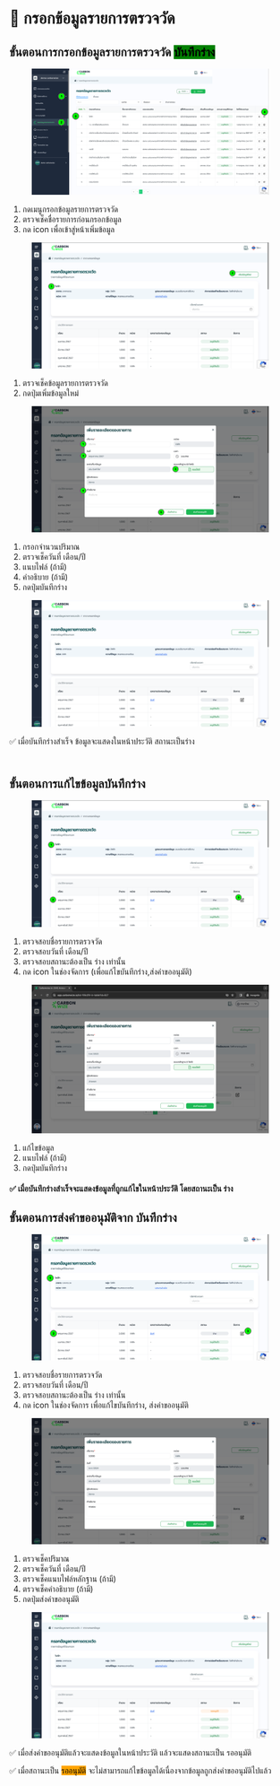 # 📝 กรอกข้อมูลรายการตรวจวัด

## **ขั้นตอนการ**กรอกข้อมูลรายการตรวจวัด <mark style="background-color:green;">**บันทึกร่าง**</mark>

<figure><img src="../.gitbook/assets/image (34).png" alt=""><figcaption></figcaption></figure>

1. กดเมนูกรอกข้อมูลรายการตรวจวัด
2. ตรวจเช็คชื่อรายการก่อนกรอกข้อมูล
3. กด icon เพื่อเข้าสู่หน้าเพิ่มข้อมูล



<figure><img src="../.gitbook/assets/image (36).png" alt=""><figcaption></figcaption></figure>

1. ตรวจเช็คข้อมูลรายการตรวจวัด
2. กดปุ่มเพิ่มข้อมูลใหม่



<figure><img src="../.gitbook/assets/image (38).png" alt=""><figcaption></figcaption></figure>

1. กรอกจำนวนปริมาณ
2. ตรวจเช็ควันที่ เดือน/ปี
3. แนบไฟล์ (ถ้ามี)
4. คำอธิบาย (ถ้ามี)
5. กดปุ่มบันทึกร่าง



<figure><img src="../.gitbook/assets/image (40).png" alt=""><figcaption></figcaption></figure>

✅ เมื่อบันทึกร่างสำเร็จ ข้อมูลจะแสดงในหน้าประวัติ สถานะเป็นร่าง

\
**ขั้นตอนการแก้ไขข้อมูลบันทึกร่าง**
-----------------------------------

<figure><img src="../.gitbook/assets/image (41).png" alt=""><figcaption></figcaption></figure>

1. ตรวจสอบชื่อรายการตรวจวัด
2. ตรวจสอบวันที่ เดือน/ปี
3. ตรวจสอบสถานะต้องเป็น ร่าง เท่านั้น
4. กด icon ในช่องจัดการ (เพื่อแก้ไขบันทึกร่าง,ส่งคำขออนุมัติ)



<figure><img src="../.gitbook/assets/image (196).png" alt=""><figcaption></figcaption></figure>

1. แก้ไขข้อมูล
2. แนบไฟล์ (ถ้ามี)
3. กดปุ่มบันทึกร่าง

#### ✅ เมื่อบันทึกร่างสำเร็จจะแสดงข้อมูลที่ถูกแก้ไขในหน้าประวัติ โดยสถานะเป็น ร่าง



## **ขั้นตอนการส่งคำขออนุมัติจาก บันทึกร่าง**

<figure><img src="../.gitbook/assets/image (3) (1).png" alt=""><figcaption></figcaption></figure>

1. ตรวจสอบชื่อรายการตรวจวัด
2. ตรวจสอบวันที่ เดือน/ปี
3. ตรวจสอบสถานะต้องเป็น ร่าง เท่านั้น
4. กด icon ในช่องจัดการ เพื่อแก้ไขบันทึกร่าง, ส่งคำขออนุมัติ



<figure><img src="../.gitbook/assets/image (3) (1) (1).png" alt=""><figcaption></figcaption></figure>

1. ตรวจเช็คปริมาณ
2. ตรวจเช็ควันที่ เดือน/ปี
3. ตรวจเช็คแนบไฟล์หลักฐาน (ถ้ามี)
4. ตรวจเช็คคำอธิบาย (ถ้ามี)
5. กดปุ่มส่งคำขออนุมัติ



<figure><img src="../.gitbook/assets/image (4) (1).png" alt=""><figcaption></figcaption></figure>

✅ เมื่อส่งคำขออนุมัติแล้วจะแสดงข้อมูลในหน้าประวัติ แล้วจะแสดงสถานะเป็น รออนุมัติ

✅ เมื่อสถานะเป็น <mark style="background-color:orange;">รออนุมัติ</mark> จะไม่สามารถแก้ไขข้อมูลได้เนื่องจากข้อมูลถูกส่งคำขออนุมัติไปแล้ว

